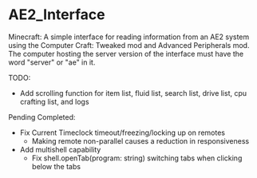 # AE2_Interface
Minecraft: A simple interface for reading information from an AE2 system using the Computer Craft: Tweaked mod and Advanced Peripherals mod.
The computer hosting the server version of the interface must have the word "server" or "ae" in it.

TODO:
- Add scrolling function for item list, fluid list, search list, drive list, cpu crafting list, and logs

Pending Completed:
- Fix Current Timeclock timeout/freezing/locking up on remotes
	- Making remote non-parallel causes a reduction in responsiveness
- Add multishell capability
	- Fix shell.openTab(program: string) switching tabs when clicking below the tabs